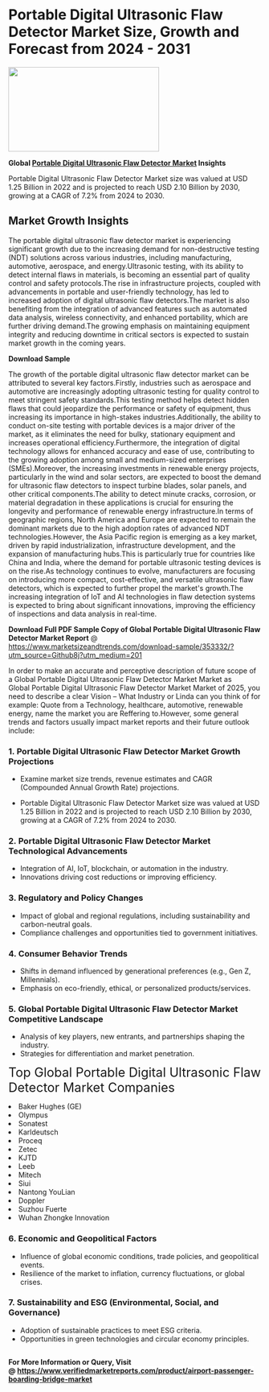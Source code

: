 <H1>Portable Digital Ultrasonic Flaw Detector Market Size, Growth and Forecast from 2024 - 2031</H1><img class="aligncenter size-medium wp-image-584254" src="https://thirdeyenews.in/wp-content/uploads/2024/09/Global-Market-Research-300x168.jpeg" alt="" width="300" height="168" /><p><strong>Global&nbsp;<a href="https://www.marketsizeandtrends.com/download-sample/353332/?utm_source=Github8j?utm_medium=201">Portable Digital Ultrasonic Flaw Detector Market</a> Insights</strong></p><p>Portable Digital Ultrasonic Flaw Detector Market size was valued at USD 1.25 Billion in 2022 and is projected to reach USD 2.10 Billion by 2030, growing at a CAGR of 7.2% from 2024 to 2030.</p><p><h2>Market Growth Insights</h2> <p>The portable digital ultrasonic flaw detector market is experiencing significant growth due to the increasing demand for non-destructive testing (NDT) solutions across various industries, including manufacturing, automotive, aerospace, and energy.Ultrasonic testing, with its ability to detect internal flaws in materials, is becoming an essential part of quality control and safety protocols.The rise in infrastructure projects, coupled with advancements in portable and user-friendly technology, has led to increased adoption of digital ultrasonic flaw detectors.The market is also benefiting from the integration of advanced features such as automated data analysis, wireless connectivity, and enhanced portability, which are further driving demand.The growing emphasis on maintaining equipment integrity and reducing downtime in critical sectors is expected to sustain market growth in the coming years.</p> <p><strong>Download Sample</strong></p> <p>The growth of the portable digital ultrasonic flaw detector market can be attributed to several key factors.Firstly, industries such as aerospace and automotive are increasingly adopting ultrasonic testing for quality control to meet stringent safety standards.This testing method helps detect hidden flaws that could jeopardize the performance or safety of equipment, thus increasing its importance in high-stakes industries.Additionally, the ability to conduct on-site testing with portable devices is a major driver of the market, as it eliminates the need for bulky, stationary equipment and increases operational efficiency.Furthermore, the integration of digital technology allows for enhanced accuracy and ease of use, contributing to the growing adoption among small and medium-sized enterprises (SMEs).Moreover, the increasing investments in renewable energy projects, particularly in the wind and solar sectors, are expected to boost the demand for ultrasonic flaw detectors to inspect turbine blades, solar panels, and other critical components.The ability to detect minute cracks, corrosion, or material degradation in these applications is crucial for ensuring the longevity and performance of renewable energy infrastructure.In terms of geographic regions, North America and Europe are expected to remain the dominant markets due to the high adoption rates of advanced NDT technologies.However, the Asia Pacific region is emerging as a key market, driven by rapid industrialization, infrastructure development, and the expansion of manufacturing hubs.This is particularly true for countries like China and India, where the demand for portable ultrasonic testing devices is on the rise.As technology continues to evolve, manufacturers are focusing on introducing more compact, cost-effective, and versatile ultrasonic flaw detectors, which is expected to further propel the market's growth.The increasing integration of IoT and AI technologies in flaw detection systems is expected to bring about significant innovations, improving the efficiency of inspections and data analysis in real-time.<p><span class=""><strong>Download Full PDF Sample Copy of Global Portable Digital Ultrasonic Flaw Detector Market Report</strong> @ <a href="https://www.marketsizeandtrends.com/download-sample/353332/?utm_source=Github8j?utm_medium=201" target="_blank">https://www.marketsizeandtrends.com/download-sample/353332/?utm_source=Github8j?utm_medium=201</a></span></p><p>In order to make an accurate and perceptive description of future scope of a Global&nbsp;Portable Digital Ultrasonic Flaw Detector Market Market as Global&nbsp;Portable Digital Ultrasonic Flaw Detector Market Market of 2025, you need to describe a clear Vision &ndash; What Industry or Linda can you think of for example: Quote from a Technology, healthcare, automotive, renewable energy, name the market you are Reffering to.However, some general trends and factors usually impact market reports and their future outlook include:</p><h3>1.&nbsp;<strong>Portable Digital Ultrasonic Flaw Detector Market Growth Projections</strong></h3><ul><li>Examine market size trends, revenue estimates and CAGR (Compounded Annual Growth Rate) projections.</li><li><p>Portable Digital Ultrasonic Flaw Detector Market size was valued at USD 1.25 Billion in 2022 and is projected to reach USD 2.10 Billion by 2030, growing at a CAGR of 7.2% from 2024 to 2030.</p></li></ul><h3>2.&nbsp;<strong>Portable Digital Ultrasonic Flaw Detector Market Technological Advancements</strong></h3><ul><li>Integration of AI, IoT, blockchain, or automation in the industry.</li><li>Innovations driving cost reductions or improving efficiency.</li></ul><h3>3.&nbsp;<strong>Regulatory and Policy Changes</strong></h3><ul><li>Impact of global and regional regulations, including sustainability and carbon-neutral goals.</li><li>Compliance challenges and opportunities tied to government initiatives.</li></ul><h3>4.&nbsp;<strong>Consumer Behavior Trends</strong></h3><ul><li>Shifts in demand influenced by generational preferences (e.g., Gen Z, Millennials).</li><li>Emphasis on eco-friendly, ethical, or personalized products/services.</li></ul><h3>5.&nbsp;<strong>Global Portable Digital Ultrasonic Flaw Detector Market Competitive Landscape</strong></h3><ul><li>Analysis of key players, new entrants, and partnerships shaping the industry.</li><li>Strategies for differentiation and market penetration.</li></ul><p data-pm-slice="1 1 []"><span style="color: inherit; font-family: inherit; font-size: 25px;">Top Global Portable Digital Ultrasonic Flaw Detector Market Companies</span></p><div class="" data-test-id=""><p><li>Baker Hughes (GE)</li><li> Olympus</li><li> Sonatest</li><li> Karldeutsch</li><li> Proceq</li><li> Zetec</li><li> KJTD</li><li> Leeb</li><li> Mitech</li><li> Siui</li><li> Nantong YouLian</li><li> Doppler</li><li> Suzhou Fuerte</li><li> Wuhan Zhongke Innovation</li></p></div><h3>6.&nbsp;<strong>Economic and Geopolitical Factors</strong></h3><ul><li>Influence of global economic conditions, trade policies, and geopolitical events.</li><li>Resilience of the market to inflation, currency fluctuations, or global crises.</li></ul><h3>7.&nbsp;<strong>Sustainability and ESG (Environmental, Social, and Governance)</strong></h3><ul><li>Adoption of sustainable practices to meet ESG criteria.</li><li>Opportunities in green technologies and circular economy principles.</li></ul><h2><strong style="font-size: 14px;">For More Information or Query, Visit @&nbsp;</strong><a style="background-color: #ffffff; font-size: 14px;" href="https://www.marketsizeandtrends.com/report/portable-digital-ultrasonic-flaw-detector-market/" target="_blank">https://www.verifiedmarketreports.com/product/airport-passenger-boarding-bridge-market</a></h2>